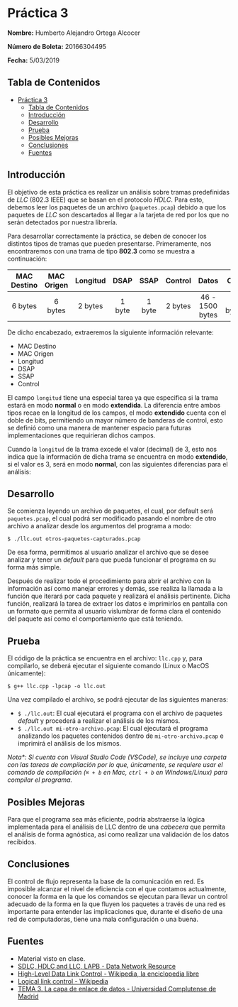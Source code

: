 # Práctica 3

**Nombre:** Humberto Alejandro Ortega Alcocer

**Número de Boleta:** 20166304495

**Fecha:** 5/03/2019

## Tabla de Contenidos

- [Práctica 3](#pr%c3%a1ctica-3)
  - [Tabla de Contenidos](#tabla-de-contenidos)
  - [Introducción](#introducci%c3%b3n)
  - [Desarrollo](#desarrollo)
  - [Prueba](#prueba)
  - [Posibles Mejoras](#posibles-mejoras)
  - [Conclusiones](#conclusiones)
  - [Fuentes](#fuentes)

## Introducción

El objetivo de esta práctica es realizar un análisis sobre tramas predefinidas de *LLC* (802.3 IEEE) que se basan en el protocolo *HDLC*. Para esto, debemos leer los paquetes de un archivo (`paquetes.pcap`) debido a que los paquetes de *LLC* son descartados al llegar a la tarjeta de red por los que no serán detectados por nuestra librería.

Para desarrollar correctamente la práctica, se deben de conocer los distintos tipos de tramas que pueden presentarse. Primeramente, nos encontraremos con una trama de tipo **802.3** como se muestra a continuación:

| MAC Destino | MAC Origen | Longitud |  DSAP  |  SSAP  | Control |      Datos      |   CRC   |
| :---------: | :--------: | :------: | :----: | :----: | :-----: | :-------------: | :-----: |
|   6 bytes   |  6 bytes   | 2 bytes  | 1 byte | 1 byte | 2 bytes | 46 - 1500 bytes | 4 bytes |

De dicho encabezado, extraeremos la siguiente información relevante:

- MAC Destino
- MAC Origen
- Longitud
- DSAP
- SSAP
- Control

El campo `longitud` tiene una especial tarea ya que especifica si la trama estará en modo **normal** o en modo **extendida**. La diferencia entre ambos tipos recae en la longitud de los campos, el modo **extendido** cuenta con el doble de bits, permitiendo un mayor número de banderas de control, esto se definió como una manera de mantener espacio para futuras implementaciones que requirieran dichos campos.

Cuando la `longitud` de la trama excede el valor (decimal) de 3, esto nos indica que la información de dicha trama se encuentra en modo **extendido**, si el valor es 3, será en modo **normal**, con las siguientes diferencias para el análisis:

## Desarrollo

Se comienza leyendo un archivo de paquetes, el cual, por default será `paquetes.pcap`, el cual podrá ser modificado pasando el nombre de otro archivo a analizar desde los argumentos del programa a modo:

`$ ./llc.out otros-paquetes-capturados.pcap`

De esa forma, permitimos al usuario analizar el archivo que se desee analizar y tener un *default* para que pueda funcionar el programa en su forma más simple.

Después de realizar todo el procedimiento para abrir el archivo con la información así como manejar errores y demás, sse realiza la llamada a la función que iterará por cada paquete y realizará el análisis pertinente. Dicha función, realizará la tarea de extraer los datos e imprimirlos en pantalla con un formato que permita al usuario vislumbrar de forma clara el contenido del paquete así como el comportamiento que está teniendo.

## Prueba

El código de la práctica se encuentra en el archivo: `llc.cpp` y, para compilarlo, se deberá ejecutar el siguiente comando (Linux o MacOS únicamente):

`$ g++ llc.cpp -lpcap -o llc.out`

Una vez compilado el archivo, se podrá ejecutar de las siguientes maneras:

- `$ ./llc.out`: El cual ejecutará el programa con el archivo de paquetes *default* y procederá a realizar el análisis de los mismos.
- `$ ./llc.out mi-otro-archivo.pcap`: El cual ejecutará el programa analizando los paquetes contenidos dentro de `mi-otro-archivo.pcap` e imprimirá el análisis de los mismos.

*Nota\*: Si cuenta con Visual Studio Code (VSCode), se incluye una carpeta con las tareas de compilación por lo que, únicamente, se requiere usar el comando de compilación (`⌘ + b` en Mac, `ctrl + b` en Windows/Linux) para compilar el programa.*

## Posibles Mejoras

Para que el programa sea más eficiente, podría abstraerse la lógica implementada para el análisis de LLC dentro de una *cabecera* que permita el análisis de forma agnóstica, así como realizar una validación de los datos recibidos.

## Conclusiones

El control de flujo representa la base de la comunicación en red. Es imposible alcanzar el nivel de eficiencia con el que contamos actualmente, conocer la forma en la que los comandos se ejecutan para llevar un control adecuado de la forma en la que fluyen los paquetes a través de una red es importante para entender las implicaciones que, durante el diseño de una red de computadoras, tiene una mala configuración o una buena.

## Fuentes

- Material visto en clase.
- [SDLC, HDLC and LLC, LAPB - Data Network Resource](http://www.rhyshaden.com/hdlc.htm)
- [High-Level Data Link Control - Wikipedia, la enciclopedia libre](https://es.wikipedia.org/wiki/High-Level_Data_Link_Control)
- [Logical link control - Wikipedia](https://en.wikipedia.org/wiki/Logical_link_control)
- [TEMA 3. La capa de enlace de datos - Universidad Complutense de Madrid](https://www.fdi.ucm.es/profesor/rubensm/Redes/Trasparencias/Tema%203.pdf)
